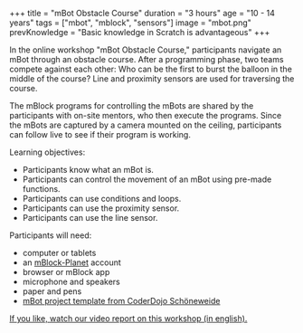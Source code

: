+++
title = "mBot Obstacle Course"
duration = "3 hours"
age = "10 - 14 years"
tags = ["mbot", "mblock", "sensors"]
image = "mbot.png"
prevKnowledge = "Basic knowledge in Scratch is advantageous"
+++


In the online workshop "mBot Obstacle Course," participants navigate an mBot through an obstacle course.
After a programming phase, two teams compete against each other: Who can be the first to burst the balloon in the middle of the course? 
Line and proximity sensors are used for traversing the course.

The mBlock programs for controlling the mBots are shared by the participants with on-site mentors, who then execute the programs.
Since the mBots are captured by a camera mounted on the ceiling, participants can follow live to see if their program is working.

Learning objectives:
* Participants know what an mBot is.
* Participants can control the movement of an mBot using pre-made functions. 
* Participants can use conditions and loops.
* Participants can use the proximity sensor.
* Participants can use the line sensor.

Participants will need: 
* computer or tablets
* an [mBlock-Planet](https://planet.mblock.cc/) account
* browser or mBlock app
* microphone and speakers
* paper and pens
* [mBot project template from CoderDojo Schöneweide](https://ide.mblock.cc/#/?cloudProjectId=410219)

[If you like, watch our video report on this workshop (in english).](https://www.youtube.com/watch?v=gUbfUOEHjWk)
